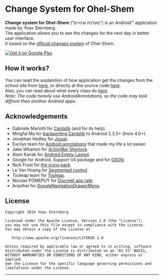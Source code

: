# Change System for Ohel-Shem

**Change system for Ohel-Shem** ("מערכת שינויים") is an Android™ application made by Yoav Sternberg.  
The application allows you to see the changes for the next day in better user interface.  
It based on the [official changes system](http://ohel-shem.com/php/changes/changes_sys/) of Ohel-Shem.

[![Get it on Google Play](http://www.android.com/images/brand/get_it_on_play_logo_small.png)](https://play.google.com/store/apps/details?id=com.yoavst.changesystemohelshem)

## How it works?
You can read the explaintion of how application get the changes from the school site from [here](ttps://github.com/yoavst/ohelshem/wiki/Get-the-changes-from-the-school-site), or directly at the source code [here](https://github.com/yoavst/ohelshem/blob/master/src/com/yoavst/changesystemohelshem/BackgroundService.java).  
Also, you can read about what every class do [here](https://github.com/yoavst/ohelshem/wiki/Source-map).  
*Note: The code heavily use AndroidAnnotations, so the code may look diffrent then another Android apps.* 

## Acknowledgements
* Gabriele Mariotti for [Cardslib]("https://github.com/gabrielemariotti/cardslib") (and for its help).
* Mingfai Ma for [backporting Cardslib](https://github.com/AndroidLib/cardslib) to Android 2.3.3+ (from 4.0+).
* Jonathan Hedley for [Jsoup](http://jsoup.org/).
* Excilys team for [Android annotations](https://github.com/excilys/androidannotations/wiki) that made my life a lot easier.
* Jake Wharton for [ActionBar Sherlock](http://actionbarsherlock.com/).
* Alam Kanak for [Android Empty Layout](https://github.com/alamkanak/Android-Empty-Layout).
* Google for Android, Support V4 package and for [GSON](https://code.google.com/p/google-gson/).
* Nick Frost for [the icons pack](https://www.iconfinder.com/search/?q=iconset:ballicons-free).
* Le Van Hoang for [Segmented control](https://github.com/hoang8f/android-segmented-control).
* Tooleap team for [Tooleap](http://www.tooleap.com/).
* Nicolas POMEPUY for [Discreet app rate](https://github.com/PomepuyN).
* Arasthel for [GoogleNavigationDrawerMenu](https://github.com/Arasthel/GoogleNavigationDrawerMenu).

License
-------

    Copyright 2014 Yoav Sternberg

    Licensed under the Apache License, Version 2.0 (the "License");
    you may not use this file except in compliance with the License.
    You may obtain a copy of the License at

       http://www.apache.org/licenses/LICENSE-2.0

    Unless required by applicable law or agreed to in writing, software
    distributed under the License is distributed on an "AS IS" BASIS,
    WITHOUT WARRANTIES OR CONDITIONS OF ANY KIND, either express or implied.
    See the License for the specific language governing permissions and
    limitations under the License.


---

